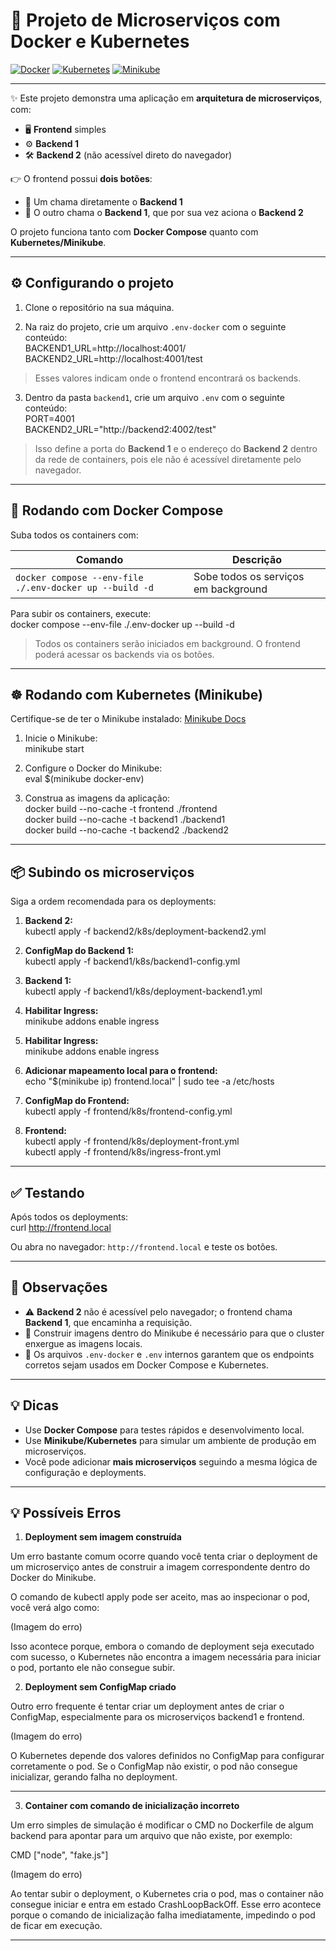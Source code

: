 # 🚀 Projeto de Microserviços com Docker e Kubernetes

[![Docker](https://img.shields.io/badge/Docker-2496ED?style=flat&logo=docker&logoColor=white)](https://www.docker.com/) 
[![Kubernetes](https://img.shields.io/badge/Kubernetes-326CE5?style=flat&logo=kubernetes&logoColor=white)](https://kubernetes.io/)
[![Minikube](https://img.shields.io/badge/Minikube-7F52FF?style=flat&logo=minikube&logoColor=white)](https://minikube.sigs.k8s.io/docs/start/)

---

✨ Este projeto demonstra uma aplicação em **arquitetura de microserviços**, com:  
- 🖥️ **Frontend** simples  
- ⚙️ **Backend 1**  
- 🛠️ **Backend 2** (não acessível direto do navegador)  

👉 O frontend possui **dois botões**:  
- 🔹 Um chama diretamente o **Backend 1**  
- 🔹 O outro chama o **Backend 1**, que por sua vez aciona o **Backend 2**  

O projeto funciona tanto com **Docker Compose** quanto com **Kubernetes/Minikube**.

---

## ⚙️ Configurando o projeto

1. Clone o repositório na sua máquina.

2. Na raiz do projeto, crie um arquivo `.env-docker` com o seguinte conteúdo:  
BACKEND1_URL=http://localhost:4001/  
BACKEND2_URL=http://localhost:4001/test  

> Esses valores indicam onde o frontend encontrará os backends.

3. Dentro da pasta `backend1`, crie um arquivo `.env` com o seguinte conteúdo:  
PORT=4001  
BACKEND2_URL="http://backend2:4002/test"  

> Isso define a porta do **Backend 1** e o endereço do **Backend 2** dentro da rede de containers, pois ele não é acessível diretamente pelo navegador.

---

## 🐳 Rodando com Docker Compose

Suba todos os containers com:  

| Comando | Descrição |
|---------|-----------|
| `docker compose --env-file ./.env-docker up --build -d` | Sobe todos os serviços em background |

Para subir os containers, execute:  
docker compose --env-file ./.env-docker up --build -d  

> Todos os containers serão iniciados em background. O frontend poderá acessar os backends via os botões.

---

## ☸️ Rodando com Kubernetes (Minikube)

Certifique-se de ter o Minikube instalado: [Minikube Docs](https://minikube.sigs.k8s.io/docs/start/)

1. Inicie o Minikube:  
minikube start

2. Configure o Docker do Minikube:  
eval $(minikube docker-env)

3. Construa as imagens da aplicação:  
docker build --no-cache -t frontend ./frontend  
docker build --no-cache -t backend1 ./backend1  
docker build --no-cache -t backend2 ./backend2

---

## 📦 Subindo os microserviços

Siga a ordem recomendada para os deployments:

1. **Backend 2:**  
kubectl apply -f backend2/k8s/deployment-backend2.yml

2. **ConfigMap do Backend 1:**  
kubectl apply -f backend1/k8s/backend1-config.yml

3. **Backend 1:**  
kubectl apply -f backend1/k8s/deployment-backend1.yml

4. **Habilitar Ingress:**  
minikube addons enable ingress

4. **Habilitar Ingress:**  
minikube addons enable ingress

5. **Adicionar mapeamento local para o frontend:**  
echo "$(minikube ip) frontend.local" | sudo tee -a /etc/hosts

6. **ConfigMap do Frontend:**  
kubectl apply -f frontend/k8s/frontend-config.yml

7. **Frontend:**  
kubectl apply -f frontend/k8s/deployment-front.yml  
kubectl apply -f frontend/k8s/ingress-front.yml

---

## ✅ Testando

Após todos os deployments:  
curl http://frontend.local  

Ou abra no navegador: `http://frontend.local` e teste os botões.

---

## 📌 Observações

- ⚠️ **Backend 2** não é acessível pelo navegador; o frontend chama **Backend 1**, que encaminha a requisição.  
- 🔹 Construir imagens dentro do Minikube é necessário para que o cluster enxergue as imagens locais.  
- 🔧 Os arquivos `.env-docker` e `.env` internos garantem que os endpoints corretos sejam usados em Docker Compose e Kubernetes.

---

## 💡 Dicas

- Use **Docker Compose** para testes rápidos e desenvolvimento local.  
- Use **Minikube/Kubernetes** para simular um ambiente de produção em microserviços.  
- Você pode adicionar **mais microserviços** seguindo a mesma lógica de configuração e deployments.

---

## 💡 Possíveis Erros

1. **Deployment sem imagem construída**  

Um erro bastante comum ocorre quando você tenta criar o deployment de um microserviço antes de construir a imagem correspondente dentro do Docker do Minikube.

O comando de kubectl apply pode ser aceito, mas ao inspecionar o pod, você verá algo como:

(Imagem do erro)

Isso acontece porque, embora o comando de deployment seja executado com sucesso, o Kubernetes não encontra a imagem necessária para iniciar o pod, portanto ele não consegue subir.

2. **Deployment sem ConfigMap criado**  

Outro erro frequente é tentar criar um deployment antes de criar o ConfigMap, especialmente para os microserviços backend1 e frontend.

(Imagem do erro)

O Kubernetes depende dos valores definidos no ConfigMap para configurar corretamente o pod. Se o ConfigMap não existir, o pod não consegue inicializar, gerando falha no deployment.

---

3. **Container com comando de inicialização incorreto**  

Um erro simples de simulação é modificar o CMD no Dockerfile de algum backend para apontar para um arquivo que não existe, por exemplo:

CMD ["node", "fake.js"]

(Imagem do erro)

Ao tentar subir o deployment, o Kubernetes cria o pod, mas o container não consegue iniciar e entra em estado CrashLoopBackOff. Esse erro acontece porque o comando de inicialização falha imediatamente, impedindo o pod de ficar em execução.

---

